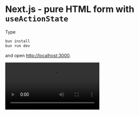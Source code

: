 # Next.js - pure HTML form with `useActionState`

Type

```bash
bun install
bun run dev
```

and open [http://localhost:3000](http://localhost:3000).

![](doc/video.mov)
